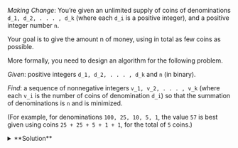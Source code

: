 
_Making Change_: You’re given an unlimited supply of coins of denominations `d_1, d_2, . . . , d_k` (where each `d_i` is a positive integer), and a positive integer number `n`.

Your goal is to give the amount n of money, using in total as few coins as possible.

More formally, you need to design an algorithm for the following problem.

_Given_: positive integers `d_1, d_2, . . . , d_k` and `n` (in binary).

_Find_: a sequence of nonnegative integers `v_1, v_2, . . . , v_k` (where each `v_i` is the number of coins of denomination `d_i`) so that the summation of denominations is `n` and is minimized.

(For example, for denominations `100, 25, 10, 5, 1`, the value `57` is best given using coins
`25 + 25 + 5 + 1 + 1`, for the total of `5` coins.)

<details>
	<summary>**Solution**</summary>
_Step 1_: For `0 <= i <= k` and `0 <= j <= n`, define `A(i,j)` as the smallest number of coins required to pay the amount `j` when using only coins of denominations `d_1, ..., d_i`. (If it is possible to get a change for `j` using only `d_1, ..., d_i`, we say that `A(i, j) = Infinity`.) The optimal value is then `A(k, n)`.

_Step 2_: `A(i, 0) = 0` for all `1 <= i <= k`, and `A(0, j) = Infinity` for all `0 <= j <= n`.

For `i > 0` and `j > 0`:
	
if `j < d_i` then `A(i, j) = A(i - 1, j)`
else `A(i, j) = min{A(i - 1, j), 1 + A(i, j- d_i)}` 
	
_Step 3_: Compute the values in the array `A`:

```
for i : 1..k
	A[i, 0] <- 0
for j : 0..n 
	A[j, 0] <- Infinity
	
for i : 1..k
	for J : 1..n
		if j < d[i] then A[i, j] <- A[i - 1, j]
		else A[i, j] <- min{A[i - 1, j], 1 + A[i, j - d[i]]}
```
_Step 4_: Extract Solution for `PrintOpt(k, n)` if `A[k, n] /= Infinity`

```
PrintOpt(i, j) {
	if j = 0 then return;
	if A[i, j] = A[i - 1, j] then PrintOpt(i - 1, j);
	else {
		PrintOpt(i, j - d[i]);
		print d[i];
	}
```
	
</details>
	
